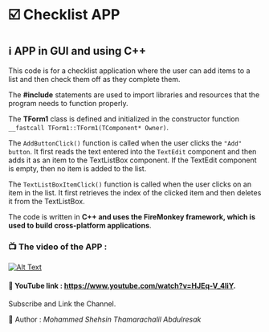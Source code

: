 # ☑️ Checklist APP

## ℹ️ APP in GUI and using C++ 

This code is for a checklist application where the user can add items to a list and then check them off as they complete them.

The **#include** statements are used to import libraries and resources that the program needs to function properly.

The **TForm1** class is defined and initialized in the constructor function ```__fastcall TForm1::TForm1(TComponent* Owner)```.

The `AddButtonClick()` function is called when the user clicks the `"Add" button`. It first reads the text entered into the `TextEdit` component and then adds it as an item to the TextListBox component. If the TextEdit component is empty, then no item is added to the list.

The `TextListBoxItemClick()` function is called when the user clicks on an item in the list. It first retrieves the index of the clicked item and then deletes it from the TextListBox.

The code is written in **C++ and uses the FireMonkey framework, which is used to build cross-platform applications**.

### 📺 The video of the APP :


[![Alt Text](https://img.youtube.com/vi/HJEq-V_4liY/0.jpg)](https://www.youtube.com/watch?v=HJEq-V_4liY)

#### 🔗 YouTube link : https://www.youtube.com/watch?v=HJEq-V_4liY.

Subscribe and Link the Channel.
      
🧑 Author : *Mohammed Shehsin Thamarachalil Abdulresak*
